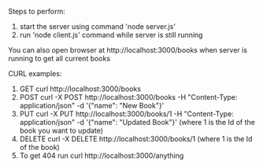 Steps to perform:

1. start the server using command 'node server.js'
2. run 'node client.js' command while server is still running

You can also open browser at http://localhost:3000/books when server is running to get all current books

CURL examples:

1. GET
   curl http://localhost:3000/books
2. POST
   curl -X POST http://localhost:3000/books -H "Content-Type: application/json" -d '{"name": "New Book"}'
3. PUT
   curl -X PUT http://localhost:3000/books/1 -H "Content-Type: application/json" -d '{"name": "Updated Book"}'
   (where 1 is the Id of the book you want to update)
4. DELETE
   curl -X DELETE http://localhost:3000/books/1
   (where 1 is the Id of the book)
5. To get 404 run curl http://localhost:3000/anything
